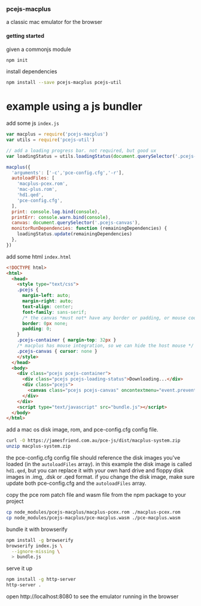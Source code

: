 ### pcejs-macplus
a classic mac emulator for the browser

#### getting started
given a commonjs module
```bash
npm init
```
install dependencies
```bash
npm install --save pcejs-macplus pcejs-util
```
# example using a js bundler

add some js `index.js`
```js
var macplus = require('pcejs-macplus')
var utils = require('pcejs-util')

// add a loading progress bar. not required, but good ux
var loadingStatus = utils.loadingStatus(document.querySelector('.pcejs-loading-status'))

macplus({
  'arguments': ['-c','pce-config.cfg','-r'],
  autoloadFiles: [
    'macplus-pcex.rom',
    'mac-plus.rom',
    'hd1.qed',
    'pce-config.cfg',
  ],
  print: console.log.bind(console),
  printErr: console.warn.bind(console),
  canvas: document.querySelector('.pcejs-canvas'),
  monitorRunDependencies: function (remainingDependencies) {
    loadingStatus.update(remainingDependencies)
  },
})
```

add some html `index.html`
```html
<!DOCTYPE html>
<html>
  <head>
    <style type="text/css">
    .pcejs {
      margin-left: auto;
      margin-right: auto;
      text-align: center;
      font-family: sans-serif;
      /* the canvas *must not* have any border or padding, or mouse coords will be wrong */
      border: 0px none;
      padding: 0;
    }
    .pcejs-container { margin-top: 32px }
    /* macplus has mouse integration, so we can hide the host mouse */
    .pcejs-canvas { cursor: none }
    </style>
  </head>
  <body>
    <div class="pcejs pcejs-container">
      <div class="pcejs pcejs-loading-status">Downloading...</div>
      <div class="pcejs">
        <canvas class="pcejs pcejs-canvas" oncontextmenu="event.preventDefault()"></canvas>
      </div>
    </div>
    <script type="text/javascript" src="bundle.js"></script>
  </body>
</html>
```

add a mac os disk image, rom, and pce-config.cfg config file. 
```bash
curl -O https://jamesfriend.com.au/pce-js/dist/macplus-system.zip
unzip macplus-system.zip
```

the pce-config.cfg config file should reference the disk images you've loaded (in the `autoloadFiles` array). in this example the disk image is called `hd1.qed`, but you can replace it with your own hard drive and floppy disk images in .img, .dsk or .qed format. if you change the disk image, make sure update both pce-config.cfg and the `autoloadFiles` array.

copy the pce rom patch file and wasm file from the npm package to your project
```bash
cp node_modules/pcejs-macplus/macplus-pcex.rom ./macplus-pcex.rom
cp node_modules/pcejs-macplus/pce-macplus.wasm ./pce-macplus.wasm
```

bundle it with browserify
```bash
npm install -g browserify
browserify index.js \
  --ignore-missing \
  > bundle.js
```


serve it up
```bash
npm install -g http-server
http-server .
```

open http://localhost:8080 to see the emulator running in the browser



